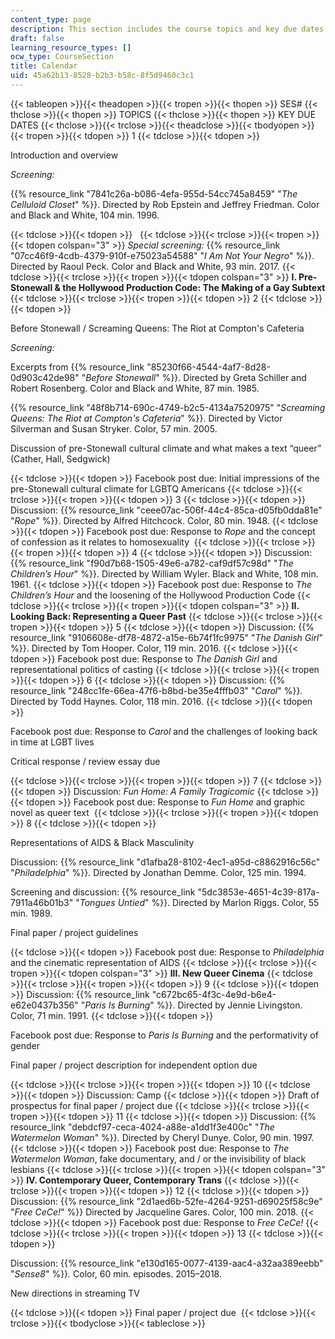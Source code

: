 ```yaml
---
content_type: page
description: This section includes the course topics and key due dates.
draft: false
learning_resource_types: []
ocw_type: CourseSection
title: Calendar
uid: 45a62b13-8528-b2b3-b58c-8f5d9460c3c1
---
```

{{< tableopen >}}{{< theadopen >}}{{< tropen >}}{{< thopen >}}
SES#
{{< thclose >}}{{< thopen >}}
TOPICS
{{< thclose >}}{{< thopen >}}
KEY DUE DATES
{{< thclose >}}{{< trclose >}}{{< theadclose >}}{{< tbodyopen >}}{{< tropen >}}{{< tdopen >}}
1
{{< tdclose >}}{{< tdopen >}}

Introduction and overview

_Screening:_ 

{{% resource_link "7841c26a-b086-4efa-955d-54cc745a8459" "_The Celluloid Closet_" %}}. Directed by Rob Epstein and Jeffrey Friedman. Color and Black and White, 104 min. 1996.

{{< tdclose >}}{{< tdopen >}}
 
{{< tdclose >}}{{< trclose >}}{{< tropen >}}{{< tdopen colspan="3" >}}
_Special screening:_ {{% resource_link "07cc46f9-4cdb-4379-910f-e75023a54588" "_I Am Not Your Negro_" %}}. Directed by Raoul Peck. Color and Black and White, 93 min. 2017.
{{< tdclose >}}{{< trclose >}}{{< tropen >}}{{< tdopen colspan="3" >}}
**I. Pre-Stonewall & the Hollywood Production Code: The Making of a Gay Subtext**
{{< tdclose >}}{{< trclose >}}{{< tropen >}}{{< tdopen >}}
2
{{< tdclose >}}{{< tdopen >}}

Before Stonewall / Screaming Queens: The Riot at Compton's Cafeteria

_Screening:_

Excerpts from {{% resource_link "85230f66-4544-4af7-8d28-0d903c42de98" "_Before Stonewall_" %}}. Directed by Greta Schiller and Robert Rosenberg. Color and Black and White, 87 min. 1985.

{{% resource_link "48f8b714-690c-4749-b2c5-4134a7520975" "_Screaming Queens: The Riot at Compton's Cafeteria_" %}}. Directed by Victor Silverman and Susan Stryker. Color, 57 min. 2005.

Discussion of pre-Stonewall cultural climate and what makes a text “queer” (Cather, Hall, Sedgwick)

{{< tdclose >}}{{< tdopen >}}
Facebook post due: Initial impressions of the pre-Stonewall cultural climate for LGBTQ Americans
{{< tdclose >}}{{< trclose >}}{{< tropen >}}{{< tdopen >}}
3
{{< tdclose >}}{{< tdopen >}}
Discussion: {{% resource_link "ceee07ac-506f-44c4-85ca-d05fb0dda81e" "_Rope_" %}}. Directed by Alfred Hitchcock. Color, 80 min. 1948.
{{< tdclose >}}{{< tdopen >}}
Facebook post due: Response to _Rope_ and the concept of confession as it relates to homosexuality 
{{< tdclose >}}{{< trclose >}}{{< tropen >}}{{< tdopen >}}
4
{{< tdclose >}}{{< tdopen >}}
Discussion: {{% resource_link "f90d7b68-1505-49e6-a782-caf9df57c98d" "_The Children’s Hour_" %}}. Directed by William Wyler. Black and White, 108 min. 1961.﻿
{{< tdclose >}}{{< tdopen >}}
Facebook post due: Response to _The Children’s Hour_ and the loosening of the Hollywood Production Code
{{< tdclose >}}{{< trclose >}}{{< tropen >}}{{< tdopen colspan="3" >}}
**II. Looking Back: Representing a Queer Past**
{{< tdclose >}}{{< trclose >}}{{< tropen >}}{{< tdopen >}}
5
{{< tdclose >}}{{< tdopen >}}
Discussion: {{% resource_link "9106608e-df78-4872-a15e-6b74f1fc9975" "_The Danish Girl_" %}}. Directed by Tom Hooper. Color, 119 min. 2016.
{{< tdclose >}}{{< tdopen >}}
Facebook post due: Response to _The Danish Girl_ and representational politics of casting
{{< tdclose >}}{{< trclose >}}{{< tropen >}}{{< tdopen >}}
6
{{< tdclose >}}{{< tdopen >}}
Discussion: {{% resource_link "248cc1fe-66ea-47f6-b8bd-be35e4fffb03" "_Carol_" %}}. Directed by Todd Haynes. Color, 118 min. 2016.
{{< tdclose >}}{{< tdopen >}}

Facebook post due: Response to _Carol_ and the challenges of looking back in time at LGBT lives 

Critical response / review essay due

{{< tdclose >}}{{< trclose >}}{{< tropen >}}{{< tdopen >}}
7
{{< tdclose >}}{{< tdopen >}}
Discussion: _Fun Home: A Family Tragicomic_
{{< tdclose >}}{{< tdopen >}}
Facebook post ﻿due: Response to _Fun Home_ and graphic novel as queer text 
{{< tdclose >}}{{< trclose >}}{{< tropen >}}{{< tdopen >}}
8
{{< tdclose >}}{{< tdopen >}}

Representations of AIDS & Black Masculinity

Discussion: {{% resource_link "d1afba28-8102-4ec1-a95d-c8862916c56c" "_Philadelphia_" %}}. Directed by Jonathan Demme. Color, 125 min. 1994.

Screening and discussion: {{% resource_link "5dc3853e-4651-4c39-817a-7911a46b01b3" "_Tongues Untied_" %}}. Directed by Marlon Riggs. Color, 55 min. 1989.

Final paper / project guidelines

{{< tdclose >}}{{< tdopen >}}
Facebook post ﻿due: Response to _Philadelphia_ and the cinematic representation of AIDS
{{< tdclose >}}{{< trclose >}}{{< tropen >}}{{< tdopen colspan="3" >}}
**III. New Queer Cinema**
{{< tdclose >}}{{< trclose >}}{{< tropen >}}{{< tdopen >}}
9
{{< tdclose >}}{{< tdopen >}}
Discussion: {{% resource_link "c672bc65-4f3c-4e9d-b6e4-e62e0437b356" "_Paris Is Burning_" %}}. Directed by Jennie Livingston. Color, 71 min. 1991.
{{< tdclose >}}{{< tdopen >}}

Facebook post due﻿: Response to _Paris Is Burning_ and the performativity of gender

Final paper / project description for independent option ﻿due

{{< tdclose >}}{{< trclose >}}{{< tropen >}}{{< tdopen >}}
10
{{< tdclose >}}{{< tdopen >}}
Discussion: Camp
{{< tdclose >}}{{< tdopen >}}
Draft of prospectus for final paper / project due
{{< tdclose >}}{{< trclose >}}{{< tropen >}}{{< tdopen >}}
11
{{< tdclose >}}{{< tdopen >}}
﻿Discussion: {{% resource_link "debdcf97-ceca-4024-a88e-a1dd1f3e400c" "_The Watermelon Woman_" %}}_._ Directed by Cheryl Dunye. Color, 90 min. 1997.
{{< tdclose >}}{{< tdopen >}}
Facebook post due: Response to _The Watermelon Woman_, fake documentary, and / or the invisibility of black lesbians
{{< tdclose >}}{{< trclose >}}{{< tropen >}}{{< tdopen colspan="3" >}}
**IV. Contemporary Queer, Contemporary Trans**
{{< tdclose >}}{{< trclose >}}{{< tropen >}}{{< tdopen >}}
12
{{< tdclose >}}{{< tdopen >}}
Discussion: {{% resource_link "2d1aed6b-52fe-4264-9251-d69025f58c9e" "_Free CeCe!_" %}} Directed by Jacqueline Gares. Color, 100 min. 2018.
{{< tdclose >}}{{< tdopen >}}
Facebook post due: Response to _Free CeCe!_
{{< tdclose >}}{{< trclose >}}{{< tropen >}}{{< tdopen >}}
13
{{< tdclose >}}{{< tdopen >}}

Discussion: {{% resource_link "e130d165-0077-4139-aac4-a32aa389eebb" "_Sense8_" %}}_._ Color, 60 min. episodes. 2015–2018.

New directions in streaming TV

{{< tdclose >}}{{< tdopen >}}
Final paper / project due 
{{< tdclose >}}{{< trclose >}}{{< tbodyclose >}}{{< tableclose >}}